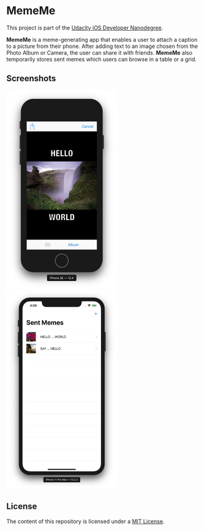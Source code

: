 # MemeMe

This project is part of the [Udacity iOS Developer Nanodegree](https://www.udacity.com/course/ios-developer-nanodegree--nd003).

**MemeMe** is a meme-generating app that enables a user to attach a caption to a picture from their phone. After adding text to an image chosen from the Photo Album or Camera, the user can share it with friends. **MemeMe** also temporarily stores sent memes which users can browse in a table or a grid.

## Screenshots

<p float="left">
    <img src="./README-IMAGES/screenshot-add.jpg" width="289" height="518">
    <img src="./README-IMAGES/screenshot-memes.jpg" width="289" height="518">
</p>

## License

The content of this repository is licensed under a [MIT License](LICENSE).
